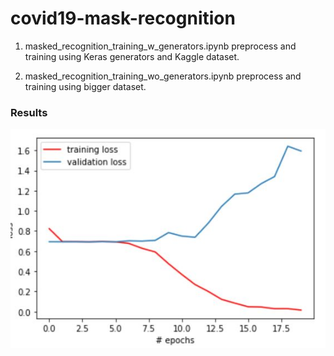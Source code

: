 # covid19-mask-recognition

1. masked_recognition_training_w_generators.ipynb preprocess and training using Keras generators and Kaggle dataset.

2. masked_recognition_training_wo_generators.ipynb preprocess and training using bigger dataset.


### Results

![results](https://github.com/riolaf05/covid19-mask-recognition/blob/master/results.JPG)
